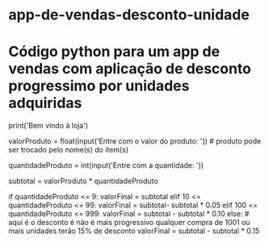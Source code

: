 # app-de-vendas-desconto-unidade
# Código python para um app de vendas com aplicação de desconto progressimo por unidades adquiridas

print('Bem vindo à loja')

valorProduto = float(input('Entre com o valor do produto: ')) #  produto pode ser trocado pelo nome(s) do item(s)

quantidadeProduto = int(input('Entre com a quantidade: '))

subtotal = valorProduto * quantidadeProduto

if quantidadeProduto <= 9:
    valorFinal = subtotal
elif 10 <= quantidadeProduto <= 99:
    valorFinal = subtotal- subtotal * 0.05
elif 100 <= quantidadeProduto <= 999:
    valorFinal = subtotal - subtotal * 0.10
else: #  aqui é o desconto é não é mais progressivo qualquer compra de 1001 ou mais unidades terão 15% de desconto
    valorFinal = subtotal - subtotal * 0.15

